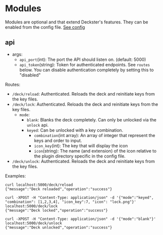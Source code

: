 # Modules
Modules are optional and that extend Deckster's features. They can be enabled from the config file. [See config](https://deckster-sd.readthedocs.io/en/latest/config/)

## api

- args:
  - `api_port`(int): The port the API should listen on. (default: 5000)
  - `api_token`(string): Token for authenticated endpoints. See `routes` below. You can disable authentication completely by setting this to "disabled"

Routes:
- `/deck/reload`: Authenticated. Reloads the deck and reinitiate keys from the key files.
- `/deck/lock`: Authenticated. Reloads the deck and reinitiate keys from the key files.
  - `mode`:
    - `blank`: Blanks the deck completely. Can only be unlocked via the `unlock` api.
    - `keyed`: Can be unlocked with a key combination.
      - `combination`(int array): An array of integer that represent the keys and order to input.
      - `icon_key`(int): The key that will display the icon
      - `icon`(string): The name (and extension) of the icon relative to the plugin directory specific in the config file.
- `/deck/unlock`: Authenticated. Reloads the deck and reinitiate keys from the key files.

Examples:
 ```
curl localhost:5000/deck/reload
{"message":"Deck reloaded","operation":"success"}
```
```
curl -XPOST -H "Content-Type: application/json" -d '{"mode":"keyed", "combination": [1,2,3,4], "icon_key":7, "icon": "lock.png"}' localhost:5000/deck/lock
{"message":"Deck locked","operation":"success"}
```
```
curl -XPOST -H "Content-Type: application/json" -d '{"mode":"blank"}' localhost:5000/deck/unlock
{"message":"Deck unlocked","operation":"success"}
```